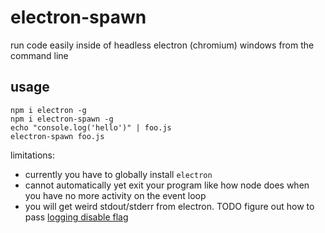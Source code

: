 # electron-spawn

run code easily inside of headless electron (chromium) windows from the command line

## usage

```
npm i electron -g
npm i electron-spawn -g
echo "console.log('hello')" | foo.js
electron-spawn foo.js
```

limitations:

- currently you have to globally install `electron`
- cannot automatically yet exit your program like how node does when you have no more activity on the event loop
- you will get weird stdout/stderr from electron. TODO figure out how to pass [logging disable flag](https://github.com/atom/electron/pull/1295)
